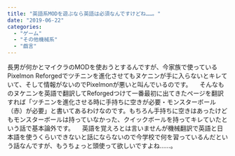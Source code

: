 ```yaml
---
title: "英語系MODを遊ぶなら英語は必須なんですけどね……。"
date: "2019-06-22"
categories: 
  - "ゲーム"
  - "その他機械系"
  - "戯言"
---
```


長男が何かとマイクラのMODを使おうとするんですが、今家族で使っているPixelmon Reforgedでツチニンを進化させてもヌケニンが手に入らないとキレていて、そして情報がないのでPixelmonが悪いと叫んでいるのです。 　そんなものヌケニンを英語で翻訳してReforgedつけて一番最初に出てきたページを翻訳すれば「ツチニンを進化させる時に手持ちに空きが必要・モンスターボール（赤）が必要」と書いてあるわけなのです。もちろん手持ちに空きはあったけどもモンスターボールは持っていなかった、クイックボールを持ってキレていたという話で基本論外です。 　英語を覚えろとは言いませんが機械翻訳で英語と日本語を使うくらいできないと話にならないので今学校で何を習っているんだという話なんですが、もうちょっと頭使って欲しいですよね……。
